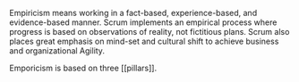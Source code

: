 Empiricism means working in a fact-based, experience-based, and evidence-based manner. Scrum implements an empirical process where progress is based on observations of reality, not fictitious plans. Scrum also places great emphasis on mind-set and cultural shift to achieve business and organizational Agility.

Emporicism is based on three [[pillars]].